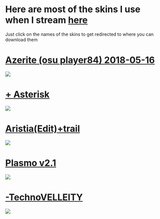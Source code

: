 # Here are most of the skins I use when I stream [here](https://www.twitch.tv/schwanzus)


Just click on the names of the skins to get redirected to where you can download them 



# [Azerite (osu player84) 2018-05-16](https://osuskins.net/skin/3IaJFAD)
![](https://i.imgur.com/XTHsSBg.png)

# [+ Asterisk](https://drive.google.com/file/d/1zd4vWCCQQCoAXzRj3T_Me-dMYo_3DY8E/view)
![](https://i.imgur.com/G4hSOJn.png)

# [Aristia(Edit)+trail](https://drive.google.com/file/d/15TqaeQqvn0Rse1WL0cBl7LqqVtP8O4hJ/view)
![](https://i.imgur.com/ZXaOGYe.png)

# [Plasmo v2.1](https://drive.google.com/open?id=1IjmSKL18Bhf_DANoEG1B80gwObek75Hu)
![](https://i.imgur.com/pceFSag.png)

# [-TechnoVELLEITY](https://drive.google.com/drive/folders/16mQMN03za-XU_o8VbSK-pfMquSrqIwDl?usp=sharing)
![](https://i.imgur.com/OSNR4On.png)
